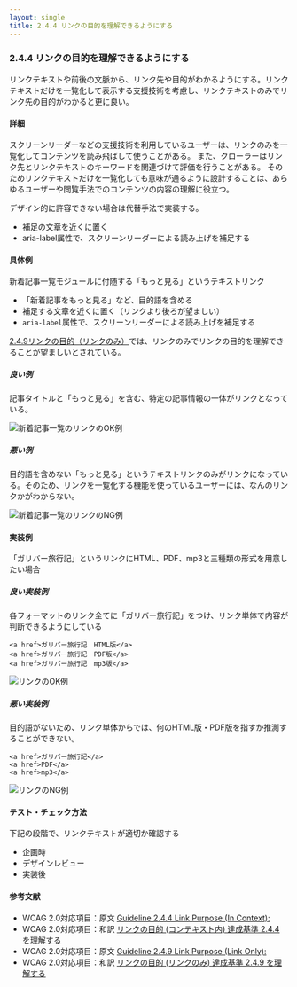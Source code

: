```yaml
---
layout: single
title: 2.4.4 リンクの目的を理解できるようにする
---
```


### 2.4.4 リンクの目的を理解できるようにする

リンクテキストや前後の文脈から、リンク先や目的がわかるようにする。リンクテキストだけを一覧化して表示する支援技術を考慮し、リンクテキストのみでリンク先の目的がわかると更に良い。

#### 詳細

スクリーンリーダーなどの支援技術を利用しているユーザーは、リンクのみを一覧化してコンテンツを読み飛ばして使うことがある。
また、クローラーはリンク先とリンクテキストのキーワードを関連づけて評価を行うことがある。
そのためリンクテキストだけを一覧化しても意味が通るように設計することは、あらゆるユーザーや閲覧手法でのコンテンツの内容の理解に役立つ。

デザイン的に許容できない場合は代替手法で実装する。

- 補足の文章を近くに置く
- aria-label属性で、スクリーンリーダーによる読み上げを補足する

#### 具体例

新着記事一覧モジュールに付随する「もっと見る」というテキストリンク

- 「新着記事をもっと見る」など、目的語を含める
- 補足する文章を近くに置く（リンクより後ろが望ましい）
- `aria-label`属性で、スクリーンリーダーによる読み上げを補足する

[2.4.9リンクの目的（リンクのみ）](https://waic.jp/docs/UNDERSTANDING-WCAG20/navigation-mechanisms-link.html)では、リンクのみでリンクの目的を理解できることが望ましいとされている。

##### 良い例

記事タイトルと「もっと見る」を含む、特定の記事情報の一体がリンクとなっている。

![新着記事一覧のリンクのOK例](/a11y-guidelines/img/2/4/4/2.4.4_2.svg)


##### 悪い例

目的語を含めない「もっと見る」というテキストリンクのみがリンクになっている。そのため、リンクを一覧化する機能を使っているユーザーには、なんのリンクかがわからない。

![新着記事一覧のリンクのNG例](/a11y-guidelines/img/2/4/4/2.4.4_1.svg)

#### 実装例

「ガリバー旅行記」というリンクにHTML、PDF、mp3と三種類の形式を用意したい場合

##### 良い実装例

各フォーマットのリンク全てに「ガリバー旅行記」をつけ、リンク単体で内容が判断できるようにしている

```
<a href>ガリバー旅行記　HTML版</a>
<a href>ガリバー旅行記　PDF版</a>
<a href>ガリバー旅行記　mp3版</a>
```

![リンクのOK例](/a11y-guidelines/img/2/4/4/2.4.4_4.svg)


##### 悪い実装例

目的語がないため、リンク単体からでは、何のHTML版・PDF版を指すか推測することができない。

```
<a href>ガリバー旅行記</a>
<a href>PDF</a>
<a href>mp3</a>
```

![リンクのNG例](/a11y-guidelines/img/2/4/4/2.4.4_3.svg)

#### テスト・チェック方法

下記の段階で、リンクテキストが適切か確認する

- 企画時
- デザインレビュー
- 実装後

#### 参考文献

- WCAG 2.0対応項目：原文 [Guideline 2.4.4 Link Purpose (In Context):](https://www.w3.org/TR/UNDERSTANDING-WCAG20/navigation-mechanisms-refs.html)
- WCAG 2.0対応項目：和訳 [リンクの目的 (コンテキスト内) 達成基準 2.4.4 を理解する](https://waic.jp/docs/UNDERSTANDING-WCAG20/navigation-mechanisms-refs.html#pdlinkcontextdef)
- WCAG 2.0対応項目：原文 [Guideline 2.4.9 Link Purpose (Link Only):](https://www.w3.org/TR/UNDERSTANDING-WCAG20/navigation-mechanisms-link.html)
- WCAG 2.0対応項目：和訳 [リンクの目的 (リンクのみ) 達成基準 2.4.9 を理解する](https://waic.jp/docs/UNDERSTANDING-WCAG20/navigation-mechanisms-link.html)
